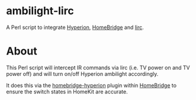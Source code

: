 # ambilight-lirc
A Perl script to integrate [Hyperion](https://github.com/hyperion-project/hyperion), [HomeBridge](https://github.com/nfarina/homebridge) and [lirc](http://www.lirc.org/).

# About
This Perl script will intercept IR commands via lirc (i.e. TV power on and TV power off) and will turn on/off Hyperion ambilight accordingly.

It does this via the [homebridge-hyperion](https://github.com/Danimal4326/homebridge-hyperion) plugin within [HomeBridge](https://github.com/nfarina/homebridge) to ensure the switch states in HomeKit are accurate.